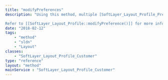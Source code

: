 ```yaml
---
title: "modifyPreferences"
description: "Using this method, multiple [SoftLayer_Layout_Profile_Preference](/reference/datatypes/SoftLayer_Layout_Profile_Preference) objects may be updated at once. 

Refer to [[SoftLayer_Layout_Profile::modifyPreference()]] for more information. "
date: "2018-02-12"
tags:
    - "method"
    - "sldn"
    - "Layout"
classes:
    - "SoftLayer_Layout_Profile_Customer"
type: "reference"
layout: "method"
mainService : "SoftLayer_Layout_Profile_Customer"
---
```

